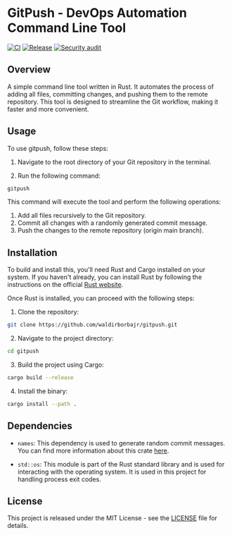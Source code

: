 
# GitPush - DevOps Automation Command Line Tool

[![CI](https://github.com/waldirborbajr/gitpush/actions/workflows/ci.yaml/badge.svg)](https://github.com/waldirborbajr/gitpush/actions/workflows/ci.yaml) [![Release](https://github.com/waldirborbajr/gitpush/actions/workflows/release.yaml/badge.svg)](https://github.com/waldirborbajr/gitpush/actions/workflows/release.yaml) [![Security audit](https://github.com/waldirborbajr/gitpush/actions/workflows/audit.yaml/badge.svg)](https://github.com/waldirborbajr/gitpush/actions/workflows/audit.yaml)

## Overview

A simple command line tool written in Rust. It automates the process of adding all files, committing changes, and pushing them to the remote repository. This tool is designed to streamline the Git workflow, making it faster and more convenient.

## Usage

To use gitpush, follow these steps:

1. Navigate to the root directory of your Git repository in the terminal.

2. Run the following command:

```bash
gitpush
```

This command will execute the tool and perform the following operations:

1. Add all files recursively to the Git repository.
2. Commit all changes with a randomly generated commit message.
3. Push the changes to the remote repository (origin main branch).

## Installation

To build and install this, you'll need Rust and Cargo installed on your system. If you haven't already, you can install Rust by following the instructions on the official [Rust website](https://www.rust-lang.org/tools/install).

Once Rust is installed, you can proceed with the following steps:

1. Clone the repository:

```bash
git clone https://github.com/waldirborbajr/gitpush.git
```

2. Navigate to the project directory:

```bash
cd gitpush
```

3. Build the project using Cargo:

```bash
cargo build --release
```

4. Install the binary:

```bash
cargo install --path .
```

## Dependencies

- `names`: This dependency is used to generate random commit messages. You can find more information about this crate [here](https://crates.io/crates/names).

- `std::os`: This module is part of the Rust standard library and is used for interacting with the operating system. It is used in this project for handling process exit codes.

## License

This project is released under the MIT License - see the [LICENSE](LICENSE) file for details.
